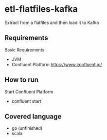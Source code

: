 # etl-flatfiles-kafka
Extract from a flatfiles and then load it to Kafka

## Requirements

Basic Requirements

- JVM
- Confluent Platform https://www.confluent.io/

## How to run

Start Confluent Platform

- confluent start

## Covered language
- go (unfinished)
- scala